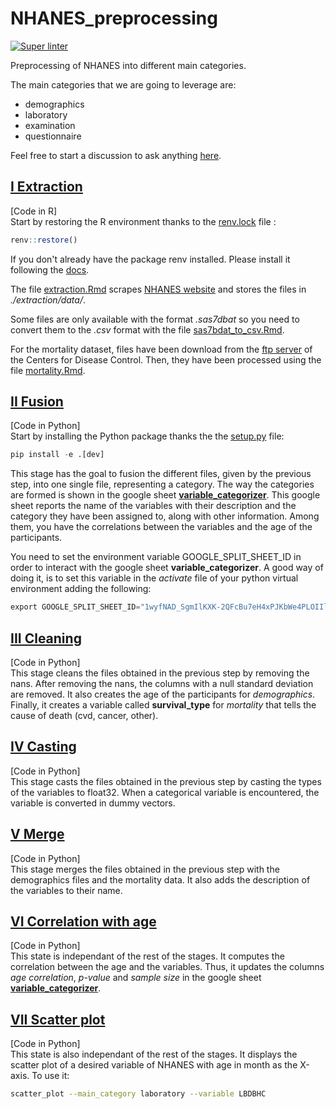 # NHANES_preprocessing

[![Super linter](https://github.com/HMS-Internship/NHANES_preprocessing/actions/workflows/linter.yml/badge.svg)](https://github.com/Deep-Learning-and-Aging/Website/actions/workflows/linter.yml)

Preprocessing of NHANES into different main categories.

The main categories that we are going to leverage are:
- demographics
- laboratory
- examination
- questionnaire

Feel free to start a discussion to ask anything [here](https://github.com/HMS-Internship/NHANES_preprocessing/discussions).

## [I Extraction](./extraction)
[Code in R]\
Start by restoring the R environment thanks to the [renv.lock](./renv.lock) file :
```R
renv::restore()
```
If you don't already have the package renv installed. Please install it following the [docs](https://github.com/rstudio/renv).

The file [extraction.Rmd](./extraction/extraction.Rmd) scrapes [NHANES website](https://www.cdc.gov/nchs/nhanes/index.htm) and stores the files in *./extraction/data/*.

Some files are only available with the format *.sas7dbat* so you need to convert them to the *.csv* format with the file [sas7bdat_to_csv.Rmd](./extraction/sas7bdat_to_csv.Rmd).

For the mortality dataset, files have been download from the [ftp server](https://ftp.cdc.gov/pub/health_statistics/nchs/datalinkage/linked_mortality/) of the 
Centers for Disease Control. Then, they have been processed using the file [mortality.Rmd](./extraction/mortality.Rmd).

## [II Fusion](./fusion)
[Code in Python]\
Start by installing the Python package thanks the the [setup.py](./setup.py) file:
```Python
pip install -e .[dev]
```
This stage has the goal to fusion the different files, given by the previous step, into one single file, representing a category. The way the categories are formed is shown in the google sheet [__variable_categorizer__](https://docs.google.com/spreadsheets/d/1wyfNAD_SgmIlKXK-2QFcBu7eH4xPJKbWe4PLOIIlriI/edit#gid=303839131). This google sheet reports the name of the variables with their description and the category they have been assigned to, along with other information. Among them, you have the correlations between the variables and the age of the participants.

You need to set the environment variable GOOGLE_SPLIT_SHEET_ID in order to interact with the google sheet __variable_categorizer__. A good way of doing it, is to set this variable in the *activate* file of your python virtual environment adding the following:
```Python
export GOOGLE_SPLIT_SHEET_ID="1wyfNAD_SgmIlKXK-2QFcBu7eH4xPJKbWe4PLOIIlriI"
```

## [III Cleaning](./cleaning)
[Code in Python]\
This stage cleans the files obtained in the previous step by removing the nans. After removing the nans, the columns with a null standard deviation are removed. It also creates the age of the participants for *demographics*. Finally, it creates a variable called __survival_type__ for *mortality* that tells the cause of death (cvd, cancer, other).

## [IV Casting](./casting)
[Code in Python]\
This stage casts the files obtained in the previous step by casting the types of the variables to float32. When a categorical variable is encountered, the variable is converted in dummy vectors.

## [V Merge](./merge)
[Code in Python]\
This stage merges the files obtained in the previous step with the demographics files and the mortality data. It also adds the description of the variables to their name.

## [VI Correlation with age](./correlation_with_age)
[Code in Python]\
This state is independant of the rest of the stages. It computes the correlation between the age and the variables. Thus, it updates the columns _age correlation_, _p-value_ and _sample size_ in the google sheet [__variable_categorizer__](https://docs.google.com/spreadsheets/d/1wyfNAD_SgmIlKXK-2QFcBu7eH4xPJKbWe4PLOIIlriI/edit#gid=303839131).

## [VII Scatter plot](./correlation_with_age)
[Code in Python]\
This state is also independant of the rest of the stages. It displays the scatter plot of a desired variable of NHANES with age in month as the X-axis. To use it:
```Bash
scatter_plot --main_category laboratory --variable LBDBHC
```

